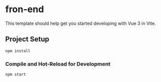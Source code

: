 # fron-end

This template should help get you started developing with Vue 3 in Vite.



## Project Setup

```sh
npm install
```

### Compile and Hot-Reload for Development

```sh
npm start
```
